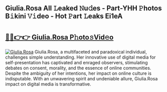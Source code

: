 ## Giulia.Rosa All 𝙻eaked 𝙽u𝚍es - Part-YHH 𝙿hotos B𝚒kini 𝚅𝚒deo - Hot 𝙿art 𝙻eaks Ei1eA

# <h2><a href="http://ld21f1.urlbe.top/?page=Giulia.Rosa">🔗🔗👉👉 Giulia.Rosa P𝚑oto𝚜Vid𝚎o</a></h2>

[![Giulia.Rosa](https://i.imgur.com/eBuTRDB.gif)](http://ld21f1.urlbe.top/?page=Giulia.Rosa)
Giulia.Rosa, a multifaceted and paradoxical individual, challenges simple understanding. Her innovative use of digital media for self-presentation has captivated and enraged observers, stimulating debates on consent, morality, and the essence of online communities. Despite the ambiguity of her intentions, her impact on online culture is indisputable. With an unwavering spirit and undeniable allure, Giulia.Rosa impact on digital media is transformative.
